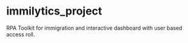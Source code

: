 # immilytics_project
RPA Toolkit for immigration and interactive dashboard with user based access roll.
